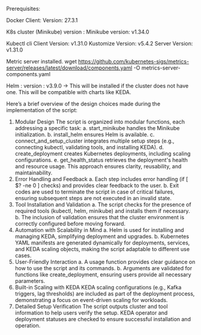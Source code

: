 Prerequisites:

Docker
  Client: Version: 27.3.1
  
K8s cluster (Minikube) version : Minikube version: v1.34.0

Kubectl cli 
  Client Version: v1.31.0
  Kustomize Version: v5.4.2
  Server Version: v1.31.0
  
Metric server installed. 
  wget https://github.com/kubernetes-sigs/metrics-server/releases/latest/download/components.yaml -O metrics-server-components.yaml
  
Helm : version : v3.9.0 → This will be installed if the cluster does not have one. This will be compatible with charts like KEDA.

Here’s a brief overview of the design choices made during the implementation of the script:
1. Modular Design
    The script is organized into modular functions, each addressing a specific task:
      a. start_minikube handles the Minikube initialization.
      b. install_helm ensures Helm is available.
      c. connect_and_setup_cluster integrates multiple setup steps (e.g., connecting kubectl, validating tools, and installing KEDA).
      d. create_deployment creates Kubernetes deployments, including scaling configurations.
      e. get_health_status retrieves the deployment's health and resource usage.
    This approach ensures clarity, reusability, and maintainability.
3. Error Handling and Feedback
    a. Each step includes error handling (if [ $? -ne 0 ] checks) and provides clear feedback to the user.
    b. Exit codes are used to terminate the script in case of critical failures, ensuring subsequent steps are not executed in an invalid state.
4. Tool Installation and Validation
    a. The script checks for the presence of required tools (kubectl, helm, minikube) and installs them if necessary.
    b. The inclusion of validation ensures that the cluster environment is correctly configured before moving forward.
5. Automation with Scalability in Mind
    a. Helm is used for installing and managing KEDA, simplifying deployment and upgrades.
    b. Kubernetes YAML manifests are generated dynamically for deployments, services, and KEDA scaling objects, making the script adaptable to different use cases.
6. User-Friendly Interaction
    a. A usage function provides clear guidance on how to use the script and its commands.
    b. Arguments are validated for functions like create_deployment, ensuring users provide all necessary parameters.
7. Built-in Scaling with KEDA
    KEDA scaling configurations (e.g., Kafka triggers, lag thresholds) are included as part of the deployment process, demonstrating a focus on event-driven scaling for workloads.
8. Detailed Setup Verification
    The script outputs cluster and tool information to help users verify the setup.
    KEDA operator and deployment statuses are checked to ensure successful installation and operation.


